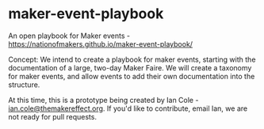 # maker-event-playbook
An open playbook for Maker events - https://nationofmakers.github.io/maker-event-playbook/

Concept: We intend to create a playbook for maker events, starting with the documentation of a large, two-day Maker Faire. 
We will create a taxonomy for maker events, and allow events to add their own documentation into the structure.

At this time, this is a prototype being created by Ian Cole - ian.cole@themakereffect.org. If you'd like to contribute, email Ian, we are not ready for pull requests. 
